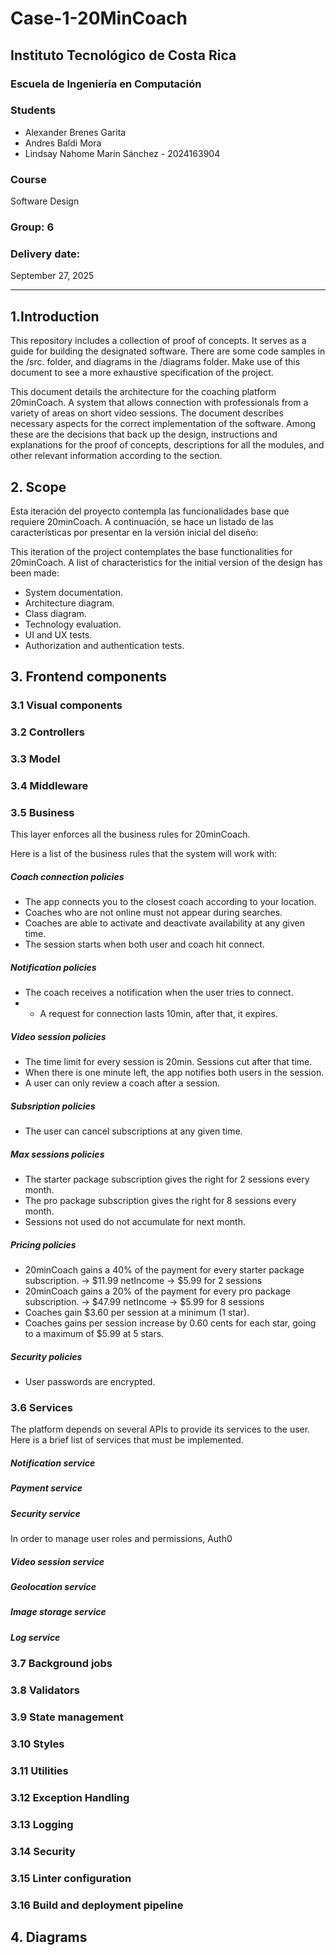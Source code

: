 # Case-1-20MinCoach
## Instituto Tecnológico de Costa Rica
### Escuela de Ingeniería en Computación

### Students
- Alexander Brenes Garita
- Andres Baldi Mora
- Lindsay Nahome Marín Sánchez - 2024163904

### Course
Software Design

### Group: 6

### Delivery date: 
September 27, 2025

---
## 1.Introduction
This repository includes a collection of proof of concepts. It serves as a guide for building the designated software. There are some code samples in the /src. folder, and diagrams in the /diagrams folder. Make use of this document to see a more exhaustive specification of the project.

This document details the architecture for the coaching platform 20minCoach. A system that allows connection with professionals from a variety of areas on short video sessions. The document describes necessary aspects for the correct implementation of the software. Among these are the decisions that back up the design, instructions and explanations for the proof of concepts, descriptions for all the modules, and other relevant information according to the section.

## 2. Scope
Esta iteración del proyecto contempla las funcionalidades base que requiere 20minCoach. A continuación, se hace un listado de las características por presentar en la versión inicial del diseño: 

This iteration of the project contemplates the base functionalities for 20minCoach. A list of characteristics for the initial version of the design has been made:

- System documentation.
- Architecture diagram.
- Class diagram.
- Technology evaluation.
- UI and UX tests.
- Authorization and authentication tests.

## 3. Frontend components


### 3.1 Visual components

### 3.2 Controllers

### 3.3 Model

### 3.4 Middleware

### 3.5 Business
This layer enforces all the business rules for 20minCoach.

Here is a list of the business rules that the system will work with:

##### Coach connection policies
- The app connects you to the closest coach according to your location.
- Coaches who are not online must not appear during searches.
- Coaches are able to activate and deactivate availability at any given time.
- The session starts when both user and coach hit connect.
##### Notification policies
- The coach receives a notification when the user tries to connect.
- - A request for connection lasts 10min, after that, it expires.
##### Video session policies
- The time limit for every session is 20min. Sessions cut after that time.
- When there is one minute left, the app notifies both users in the session.
- A user can only review a coach after a session.
##### Subsription policies
- The user can cancel subscriptions at any given time.
##### Max sessions policies
- The starter package subscription gives the right for 2 sessions every month.
- The pro package subscription gives the right for 8 sessions every month.
- Sessions not used do not accumulate for next month.
##### Pricing policies
- 20minCoach gains a 40% of the payment for every starter package subscription. 
  -> $11.99 netIncome -> $5.99 for 2 sessions
- 20minCoach gains a 20% of the payment for every pro package subscription. 
  -> $47.99 netIncome -> $5.99 for 8 sessions
- Coaches gain $3.60 per session at a minimum (1 star).
- Coaches gains per session increase by 0.60 cents for each star, going to a maximum of $5.99 at 5 stars.
##### Security policies
- User passwords are encrypted.

### 3.6 Services
The platform depends on several APIs to provide its services to the user.
Here is a brief list of services that must be implemented.

##### Notification service

##### Payment service

##### Security service
In order to manage user roles and permissions, Auth0
##### Video session service

##### Geolocation service

##### Image storage service

##### Log service


### 3.7 Background jobs

### 3.8 Validators

### 3.9 State management

### 3.10 Styles

### 3.11 Utilities

### 3.12 Exception Handling

### 3.13 Logging

### 3.14 Security

### 3.15 Linter configuration

### 3.16 Build and deployment pipeline



## 4. Diagrams






